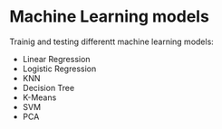 # Machine Learning models

Trainig and testing differentt machine learning models:

- Linear Regression
- Logistic Regression
- KNN
- Decision Tree
- K-Means
- SVM
- PCA
